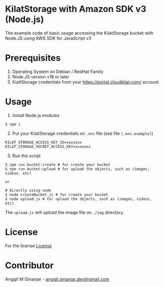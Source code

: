 # KilatStorage with Amazon SDK v3 (Node.js)
The example code of basic usage accessing the KilatStorage bucket with Node.JS using AWS SDK for JavaScript v3

# Prerequisites
1. Operating System on Debian / RedHat Family
2. Node.JS version v18 or later
3. KialtStorage credentials from your https://portal.cloudkilat.com/ account

# Usage
1. Install Node.js modules
```
$ npm i
```

2. Put your KilatStorage credentials on `.env` file (see file `(.env.example)`)
```
KILAT_STORAGE_ACCESS_KEY_ID=xxxxxxx
KILAT_STORAGE_SECRET_ACCESS_KEY=xxxxxxx
```

3. Run the script
```
$ npm run bucket:create # for create your bucket
$ npm run bucket:upload # for upload the objects, such as (images, videos, etc)

or

# Directly using node
$ node createBucket.js # for create your bucket
$ node upload.js # for upload the objects, such as (images, videos, etc)
```

The `upload.js` will upload the image file on `./img` directory.

# License
For the license [License](./LICENSE)

# Contributor
Anggit M Ginanjar - <anggit.ginanjar.dev@gmail.com>
